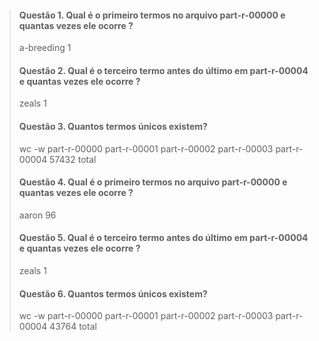 <blockquote>
  <h4>Questão 1. Qual é o primeiro termos no arquivo part-r-00000 e quantas vezes ele ocorre ?</h4>
  <p4>a-breeding	1</p4>
  <p></p>
  <h4>Questão 2. Qual é o terceiro termo antes do último em part-r-00004 e quantas vezes ele ocorre ?</h4>
  <p4>zeals	1</p4>
  <p></p>
  <h4>Questão 3. Quantos termos únicos existem?</h4>
  <p4>wc -w part-r-00000 part-r-00001 part-r-00002 part-r-00003 part-r-00004</p4>
  <p4>57432 total</p4>
  <p></p>
  <h4>Questão 4. Qual é o primeiro termos no arquivo part-r-00000 e quantas vezes ele ocorre ?</h4>
  <p4>aaron	96</p4>
  <p></p>
  <h4>Questão 5. Qual é o terceiro termo antes do último em part-r-00004 e quantas vezes ele ocorre ?</h4>
  <p4>zeals	1</p4>
  <p></p>
  <h4>Questão 6. Quantos termos únicos existem?</h4>
  <p4>wc -w part-r-00000 part-r-00001 part-r-00002 part-r-00003 part-r-00004</p4>
  <p4>43764 total</p4>
  <p></p>
</blockquote>


